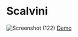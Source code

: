 # Scalvini
![Screenshot (122)](https://github.com/user-attachments/assets/a5136ffc-b321-47e7-8efd-2b4579462940)
[Demo](https://scalvini.vercel.app/)
